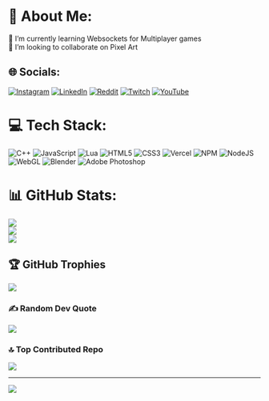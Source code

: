 # 💫 About Me:
🔭 I’m currently learning Websockets for Multiplayer games <br>👯 I’m looking to collaborate on Pixel Art<br>


## 🌐 Socials:
[![Instagram](https://img.shields.io/badge/Instagram-%23E4405F.svg?logo=Instagram&logoColor=white)](https://instagram.com/_aditya_d3v) [![LinkedIn](https://img.shields.io/badge/LinkedIn-%230077B5.svg?logo=linkedin&logoColor=white)](https://linkedin.com/in/aditya-narayan-82b398322) [![Reddit](https://img.shields.io/badge/Reddit-%23FF4500.svg?logo=Reddit&logoColor=white)](https://reddit.com/user/adi_natsu_dragneel) [![Twitch](https://img.shields.io/badge/Twitch-%239146FF.svg?logo=Twitch&logoColor=white)](https://twitch.tv/audastic_a) [![YouTube](https://img.shields.io/badge/YouTube-%23FF0000.svg?logo=YouTube&logoColor=white)](https://youtube.com/@aranplays8146) 

# 💻 Tech Stack:
![C++](https://img.shields.io/badge/c++-%2300599C.svg?style=for-the-badge&logo=c%2B%2B&logoColor=white) ![JavaScript](https://img.shields.io/badge/javascript-%23323330.svg?style=for-the-badge&logo=javascript&logoColor=%23F7DF1E) ![Lua](https://img.shields.io/badge/lua-%232C2D72.svg?style=for-the-badge&logo=lua&logoColor=white) ![HTML5](https://img.shields.io/badge/html5-%23E34F26.svg?style=for-the-badge&logo=html5&logoColor=white) ![CSS3](https://img.shields.io/badge/css3-%231572B6.svg?style=for-the-badge&logo=css3&logoColor=white) ![Vercel](https://img.shields.io/badge/vercel-%23000000.svg?style=for-the-badge&logo=vercel&logoColor=white) ![NPM](https://img.shields.io/badge/NPM-%23CB3837.svg?style=for-the-badge&logo=npm&logoColor=white) ![NodeJS](https://img.shields.io/badge/node.js-6DA55F?style=for-the-badge&logo=node.js&logoColor=white) ![WebGL](https://img.shields.io/badge/WebGL-990000?logo=webgl&logoColor=white&style=for-the-badge) ![Blender](https://img.shields.io/badge/blender-%23F5792A.svg?style=for-the-badge&logo=blender&logoColor=white) ![Adobe Photoshop](https://img.shields.io/badge/adobe%20photoshop-%2331A8FF.svg?style=for-the-badge&logo=adobe%20photoshop&logoColor=white)
# 📊 GitHub Stats:
![](https://github-readme-stats.vercel.app/api?username=ARAND3V&theme=darcula&hide_border=false&include_all_commits=true&count_private=true)<br/>
![](https://github-readme-streak-stats.herokuapp.com/?user=ARAND3V&theme=darcula&hide_border=false)<br/>
![](https://github-readme-stats.vercel.app/api/top-langs/?username=ARAND3V&theme=darcula&hide_border=false&include_all_commits=true&count_private=true&layout=compact)

## 🏆 GitHub Trophies
![](https://github-profile-trophy.vercel.app/?username=ARAND3V&theme=radical&no-frame=false&no-bg=false&margin-w=4)

### ✍️ Random Dev Quote
![](https://quotes-github-readme.vercel.app/api?type=vetical&theme=radical)

### 🔝 Top Contributed Repo
![](https://github-contributor-stats.vercel.app/api?username=ARAND3V&limit=5&theme=dark&combine_all_yearly_contributions=true)

---
[![](https://visitcount.itsvg.in/api?id=ARAND3V&icon=2&color=8)](https://visitcount.itsvg.in)

<!-- Proudly created with GPRM ( https://gprm.itsvg.in ) -->
